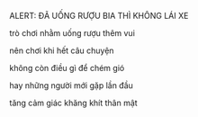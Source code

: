 ALERT: ĐÃ UỐNG RƯỢU BIA THÌ KHÔNG LÁI XE

trò chơi nhằm uống rượu thêm vui 

nên chơi khi hết câu chuyện

không còn điều gì để chém gió

hay những người mới gặp lần đầu

tăng cảm giác khăng khít thân mật
